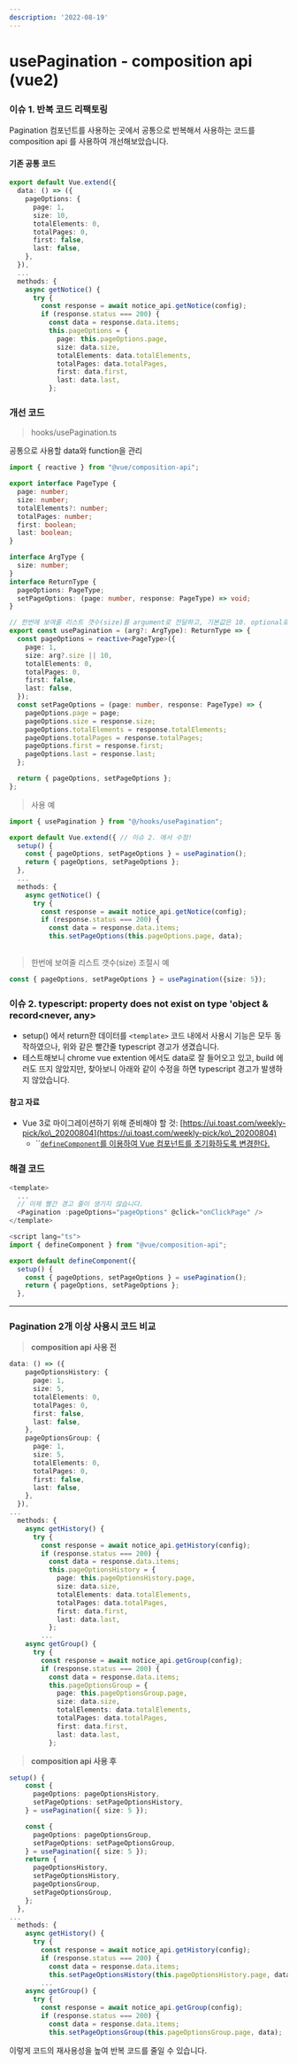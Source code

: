 ```yaml
---
description: '2022-08-19'
---
```


# usePagination - composition api (vue2)

### 이슈 1. 반복 코드 리팩토링&#x20;

Pagination 컴포넌트를 사용하는 곳에서 공통으로 반복해서 사용하는 코드를 composition api 를 사용하여 개선해보았습니다.

#### 기존 공통 코드&#x20;

```typescript
export default Vue.extend({
  data: () => ({
    pageOptions: {
      page: 1,
      size: 10,
      totalElements: 0,
      totalPages: 0,
      first: false,
      last: false,
    },
  }),
  ...
  methods: {
    async getNotice() {
      try {
        const response = await notice_api.getNotice(config);
        if (response.status === 200) {
          const data = response.data.items;
          this.pageOptions = {
            page: this.pageOptions.page,
            size: data.size,
            totalElements: data.totalElements,
            totalPages: data.totalPages,
            first: data.first,
            last: data.last,
          };

```

### 개선 코드&#x20;

> hooks/usePagination.ts

공통으로 사용할 data와 function을 관리&#x20;

```typescript
import { reactive } from "@vue/composition-api";

export interface PageType {
  page: number;
  size: number;
  totalElements?: number;
  totalPages: number;
  first: boolean;
  last: boolean;
}

interface ArgType {
  size: number;
}
interface ReturnType {
  pageOptions: PageType;
  setPageOptions: (page: number, response: PageType) => void;
}

// 한번에 보여줄 리스트 갯수(size)를 argument로 전달하고, 기본값은 10. optional로 생략가능 
export const usePagination = (arg?: ArgType): ReturnType => {
  const pageOptions = reactive<PageType>({
    page: 1,
    size: arg?.size || 10,
    totalElements: 0,
    totalPages: 0,
    first: false,
    last: false,
  });
  const setPageOptions = (page: number, response: PageType) => {
    pageOptions.page = page;
    pageOptions.size = response.size;
    pageOptions.totalElements = response.totalElements;
    pageOptions.totalPages = response.totalPages;
    pageOptions.first = response.first;
    pageOptions.last = response.last;
  };

  return { pageOptions, setPageOptions };
};

```

> 사용 예&#x20;

```typescript
import { usePagination } from "@/hooks/usePagination"; 

export default Vue.extend({ // 이슈 2. 에서 수정!
  setup() {
    const { pageOptions, setPageOptions } = usePagination();
    return { pageOptions, setPageOptions };
  },
  ...
  methods: {
    async getNotice() {
      try {
        const response = await notice_api.getNotice(config);
        if (response.status === 200) {
          const data = response.data.items;
          this.setPageOptions(this.pageOptions.page, data); 
  
```

> 한번에 보여줄 리스트 갯수(size) 조절시 예&#x20;

```typescript
const { pageOptions, setPageOptions } = usePagination({size: 5});
```

###

### 이슈 2. typescript: property does not exist on type 'object & record\<never, any>

* setup() 에서 return한 데이터를 `<template>` 코드 내에서 사용시 기능은 모두 동작하였으나, 위와 같은 빨간줄 typescript 경고가 생겼습니다.
* 테스트해보니 chrome vue extention 에서도 data로 잘 들어오고 있고, build 에러도 뜨지 않았지만, 찾아보니 아래와 같이 수정을 하면 typescript 경고가 발생하지 않았습니다.

#### 참고 자료

* Vue 3로 마이그레이션하기 위해 준비해야 할 것: [https://ui.toast.com/weekly-pick/ko\_20200804](https://ui.toast.com/weekly-pick/ko\_20200804)
  * ``[`defineComponent`를 이용하여 Vue 컴포넌트를 초기화하도록 변경한다.](https://ui.toast.com/weekly-pick/ko\_20200804#%EC%BB%B4%ED%8F%AC%EB%84%8C%ED%8A%B8%EB%A5%BC-%EC%9E%91%EC%84%B1%ED%95%A0-%EB%95%8C-vuecomposition-api%EB%A5%BC-%EC%82%AC%EC%9A%A9%ED%95%9C%EB%8B%A4)

### 해결 코드&#x20;

```typescript
<template>
  ... 
  // 이제 빨간 경고 줄이 생기지 않습니다. 
  <Pagination :pageOptions="pageOptions" @click="onClickPage" />
</template>

<script lang="ts">
import { defineComponent } from "@vue/composition-api";

export default defineComponent({
  setup() {
    const { pageOptions, setPageOptions } = usePagination();
    return { pageOptions, setPageOptions };
  },
```

****

### **Pagination 2개 이상 사용시 코드 비교**&#x20;

> **composition api 사용 전**&#x20;

```typescript
data: () => ({
    pageOptionsHistory: {
      page: 1,
      size: 5,
      totalElements: 0,
      totalPages: 0,
      first: false,
      last: false,
    },
    pageOptionsGroup: {
      page: 1,
      size: 5,
      totalElements: 0,
      totalPages: 0,
      first: false,
      last: false,
    },
  }),
...
  methods: {
    async getHistory() {
      try {
        const response = await notice_api.getHistory(config);
        if (response.status === 200) {
          const data = response.data.items;
          this.pageOptionsHistory = {
            page: this.pageOptionsHistory.page,
            size: data.size,
            totalElements: data.totalElements,
            totalPages: data.totalPages,
            first: data.first,
            last: data.last,
          };
        ...
    async getGroup() {
      try {
        const response = await notice_api.getGroup(config);
        if (response.status === 200) {
          const data = response.data.items;
          this.pageOptionsGroup = {
            page: this.pageOptionsGroup.page,
            size: data.size,
            totalElements: data.totalElements,
            totalPages: data.totalPages,
            first: data.first,
            last: data.last,
          };
```

> **composition api 사용 후**&#x20;

```typescript
setup() {
    const {
      pageOptions: pageOptionsHistory,
      setPageOptions: setPageOptionsHistory,
    } = usePagination({ size: 5 });

    const {
      pageOptions: pageOptionsGroup,
      setPageOptions: setPageOptionsGroup,
    } = usePagination({ size: 5 });
    return {
      pageOptionsHistory,
      setPageOptionsHistory,
      pageOptionsGroup,
      setPageOptionsGroup,
    };
  },
...
  methods: {
    async getHistory() {
      try {
        const response = await notice_api.getHistory(config);
        if (response.status === 200) {
          const data = response.data.items;
          this.setPageOptionsHistory(this.pageOptionsHistory.page, data);
        ...
    async getGroup() {
      try {
        const response = await notice_api.getGroup(config);
        if (response.status === 200) {
          const data = response.data.items;
          this.setPageOptionsGroup(this.pageOptionsGroup.page, data);
```

이렇게 코드의 재사용성을 높여 반복 코드를 줄일 수 있습니다.&#x20;
